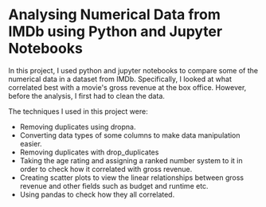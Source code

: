 # Analysing Numerical Data from IMDb using Python and Jupyter Notebooks

In this project, I used python and jupyter notebooks to compare some of the numerical data in a dataset from IMDb. Specifically, I looked at what correlated best with a movie's gross revenue at the box office. However, before the analysis, I first had to clean the data.

The techniques I used in this project were:
- Removing duplicates using dropna.
- Converting data types of some columns to make data manipulation easier.
- Removing duplicates with drop_duplicates
- Taking the age rating and assigning a ranked number system to it in order to check how it correlated with gross revenue.
- Creating scatter plots to view the linear relationships between gross revenue and other fields such as budget and runtime etc.
- Using pandas to check how they all correlated.
